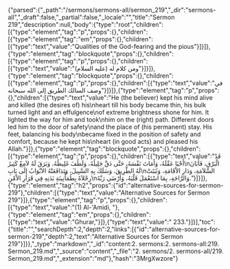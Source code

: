 {"parsed":{"_path":"/sermons/sermons-all/sermon_219","_dir":"sermons-all","_draft":false,"_partial":false,"_locale":"","title":"Sermon 219","description":null,"body":{"type":"root","children":[{"type":"element","tag":"p","props":{},"children":[{"type":"element","tag":"em","props":{},"children":[{"type":"text","value":"Qualities of the God-fearing and the pious"}]}]},{"type":"element","tag":"blockquote","props":{},"children":[{"type":"element","tag":"p","props":{},"children":[{"type":"text","value":"ومن كلام له (عليه السلام)"}]}]},{"type":"element","tag":"blockquote","props":{},"children":[{"type":"element","tag":"p","props":{},"children":[{"type":"text","value":"في وصف السالك الطريق إلى الله سبحانه"}]}]},{"type":"element","tag":"p","props":{},"children":[{"type":"text","value":"He (the believer) kept his mind alive and killed (the desires of) his\nheart till his body became thin, his bulk turned light and an effulgence\nof extreme brightness shone for him. It lighted the way for him and took\nhim on the (right) path. Different doors led him to the door of safety\nand the place of (his permanent) stay. His feet, balancing his body\nbecame fixed in the position of safety and comfort, because he kept his\nheart (in good acts) and pleased his Allah."}]},{"type":"element","tag":"blockquote","props":{},"children":[{"type":"element","tag":"p","props":{},"children":[{"type":"text","value":"قَدْ أَحْيَا عَقْلَهُ، وَأَمَاتَ نَفْسَهُ، حَتَّى دَقَّ جَلِيلُهُ، وَلَطُفَ غَلِيظُهُ، وَبَرَقَ لَهُ لاَمِعٌ كَثِيرُ\nالْبَرْقِ، فَأَبَانَ لَهُ الطَّرِيقَ، وَسَلَكَ بِهِ السَّبِيلَ، وَتَدَافَعَتْهُ الاَبْوَابُ إِلَى بَابِ\nالسَّلاَمَةِ، وَدَارِ الاْقَامَةِ، وَثَبَتَتْ رِجْلاَهُ بِطُمَأْنِينَةِ بَدَنِهِ فِي قَرَارِ الاْمْنِ\nوَالرَّاحَةِ، بِمَا اسْتَعْمَلَ قَلْبَهُ، وَأَرْضَى رَبَّهُ."}]}]},{"type":"element","tag":"h2","props":{"id":"alternative-sources-for-sermon-219"},"children":[{"type":"text","value":"Alternative Sources for Sermon 219"}]},{"type":"element","tag":"p","props":{},"children":[{"type":"text","value":"(1) Al-'Amidi, "},{"type":"element","tag":"em","props":{},"children":[{"type":"text","value":"Ghurar,"}]},{"type":"text","value":" 233."}]}],"toc":{"title":"","searchDepth":2,"depth":2,"links":[{"id":"alternative-sources-for-sermon-219","depth":2,"text":"Alternative Sources for Sermon 219"}]}},"_type":"markdown","_id":"content:2. sermons:2. sermons-all:219. Sermon_219.md","_source":"content","_file":"2. sermons/2. sermons-all/219. Sermon_219.md","_extension":"md"},"hash":"3MrgXwzore"}